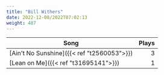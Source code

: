 ```yaml
---
title: "Bill Withers"
date: 2022-12-08/2022T07:02:13
weight: 487
---
```




 Song | Plays 
----- | -----:
[Ain't No Sunshine]({{< ref "t2560053">}}) | 3
[Lean on Me]({{< ref "t31695141">}}) | 1
